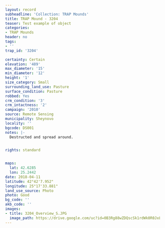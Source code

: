 ```yaml
---
layout: record
subheadline: 'Collection: TRAP Mounds'
title: TRAP Mound - 3204
teaser: Test example of object
categories:
- TRAP Mounds
header: no
tags:
- ''
trap_id: '3204'

certainty: Certain
elevation: '489'
max_diameter: '15'
min_diameter: '12'
height: '1'
size_category: Small
surrounding_land_use: Pasture
surface_condition: Pasture
robbed: Yes
crm_condition: '3'
crm_intactness: '2'
campaign: '2010'
source: Remote Sensing
municipality: Sheynovo
locality: ''
bgcode: DS001
notes: |-
  Destructed and spread around.


rights: standard


maps:
  lat: 42.6285
  lon: 25.2442
date: 2018-04-11
latitude: 42°42'7.952"
longitude: 25°17'33.881"
land_use_source: Photo
photo: Good
bg_code: ''
akb_code: ''
images:
- title: 3204_Overview_S.JPG
  image_path: https://drive.google.com/uc?id=0B3Rg88wZDQscSk1rdWk0R0JxLVE
---
```

